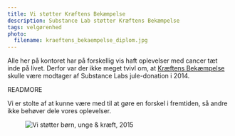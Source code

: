 ```yaml
---
title: Vi støtter Kræftens Bekæmpelse
description: Substance Lab støtter Kræftens Bekæmpelse
tags: velgørenhed
photo:
  filename: kraeftens_bekaempelse_diplom.jpg
---
```

Alle her på kontoret har på forskellig vis haft oplevelser med cancer tæt inde på livet. Derfor var der ikke meget tvivl om, at [Kræftens Bekæmpelse](http://www.cancer.dk/) skulle være modtager af Substance Labs jule-donation i 2014.

READMORE

Vi er stolte af at kunne være med til at gøre en forskel i fremtiden, så andre ikke behøver dele vores oplevelser.

<figure><img src="/images/articles/kraeftens_bekaempelse_2014.png" alt="Vi støtter børn, unge &amp; kræft, 2015"></figure>


